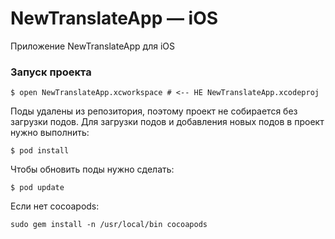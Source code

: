 NewTranslateApp — iOS
============

Приложение NewTranslateApp для iOS

### Запуск проекта

```
$ open NewTranslateApp.xcworkspace # <-- НЕ NewTranslateApp.xcodeproj
```

Поды удалены из репозитория, поэтому проект не собирается без загрузки подов. Для загрузки подов и добавления новых подов в проект нужно выполнить:

```
$ pod install
```

Чтобы обновить поды нужно сделать:

```
$ pod update
```

Если нет cocoapods:
```
sudo gem install -n /usr/local/bin cocoapods
```
